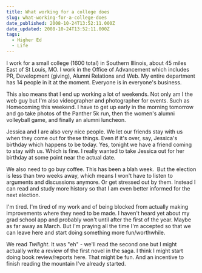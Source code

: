 ```yaml
---
title: What working for a college does
slug: what-working-for-a-college-does
date_published: 2008-10-24T13:52:11.000Z
date_updated: 2008-10-24T13:52:11.000Z
tags:
  - Higher Ed
  - Life
---
```


I work for a small college (1600 total) in Southern Illinois, about 45 miles East of St Louis, MO. I work in the Office of Advancement which includes PR, Development (giving), Alumni Relations and Web. My entire department has 14 people in it at the moment. Everyone is in everyone's business.

This also means that I end up working a lot of weekends. Not only am I the web guy but I'm also videographer and photographer for events. Such as Homecoming this weekend. I have to get up early in the morning tomorrow and go take photos of the Panther 5k run, then the women's alumni volleyball game, and finally an alumni luncheon.

Jessica and I are also very nice people. We let our friends stay with us when they come out for these things. Even if it's over, say, Jessica's birthday which happens to be today. Yes, tonight we have a friend coming to stay with us. Which is fine. I really wanted to take Jessica out for her birthday at some point near the actual date.

We also need to go buy coffee. This has been a blah week.  But the election is less than two weeks away, which means I won't have to listen to arguments and discussions anymore. Or get stressed out by them. Instead I can read and study more history so that I am even better informed for the next election.

I'm tired. I'm tired of my work and of being blocked from actually making improvements where they need to be made. I haven't heard yet about my grad school app and probably won't until after the first of the year. Maybe as far away as March. But I'm praying all the time I'm accepted so that we can leave here and start doing something more fun/worthwhile.

We read *Twilight*. It was "eh" - we'll read the second one but I might actually write a review of the first novel in the saga. I think I might start doing book review/reports here. That might be fun. And an incentive to finish reading the mountain I've already started.
